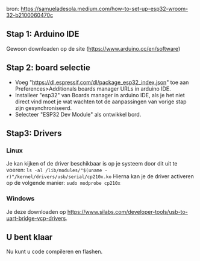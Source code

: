 bron: https://samueladesola.medium.com/how-to-set-up-esp32-wroom-32-b2100060470c

## Stap 1: Arduino IDE
Gewoon downloaden op de site (https://www.arduino.cc/en/software)

## Stap 2: board selectie
 - Voeg "https://dl.espressif.com/dl/package_esp32_index.json" toe aan Preferences>Additionals boards manager URLs in arduino IDE.
 - Installeer "esp32" van Boards manager in arduino IDE, als je het niet direct vind moet je wat wachten tot de aanpassingen van vorige stap zijn gesynchroniseerd.
 - Selecteer "ESP32 Dev Module" als ontwikkel bord.
## Stap3: Drivers
### Linux
Je kan kijken of de driver beschikbaar is op je systeem door dit uit te voeren:
`ls -al /lib/modules/"$(uname -r)"/kernel/drivers/usb/serial/cp210x.ko`
Hierna kan je de driver activeren op de volgende manier:
`sudo modprobe cp210x`
### Windows
Je deze downloaden op https://www.silabs.com/developer-tools/usb-to-uart-bridge-vcp-drivers.

## U bent klaar
Nu kunt u code compileren en flashen.
